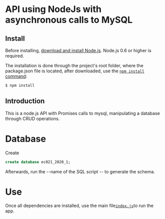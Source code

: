 # API using NodeJs with asynchronous calls to MySQL

## Install

Before installing, [download and install Node.js](https://nodejs.org/en/download/).
Node.js 0.6 or higher is required.

The installation is done through the project's root folder, where the package.json file is located, after downloaded, use the
[`npm install` command](https://docs.npmjs.com/getting-started/installing-npm-packages-locally):

```sh
$ npm install
```
## Introduction

This is a node.js API with Promises calls to mysql, manipulating a database through CRUD operations.


# Database
Create
```sql
create database ec021_2020_1;
```

Afterwards, run the --name of the SQL script -- to generate the schema.

# Use
Once all dependencies are installed, use the main file[`index.js`](https://github.com/Cicero-Henrique/API_using_NodeJs/blob/master/index.js)to run the app.
